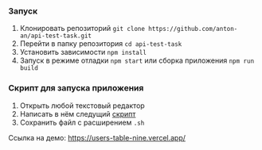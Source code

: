 ### Запуск

1. Клонировать репозиторий `git clone https://github.com/anton-an/api-test-task.git`
2. Перейти в папку репозитория `cd api-test-task`
3. Установить зависимости `npm install`
4. Запуск в режиме отладки `npm start` или сборка приложения `npm run build`

### Скрипт для запуска приложения

1. Открыть любой текстовый редактор
2. Написать в нём следущий [скрипт](https://gist.github.com/anton-an/88ac8fd196e7f55425b3bf1ec03e0a01)
3. Сохранить файл с расширением `.sh`

Cсылка на демо: https://users-table-nine.vercel.app/
